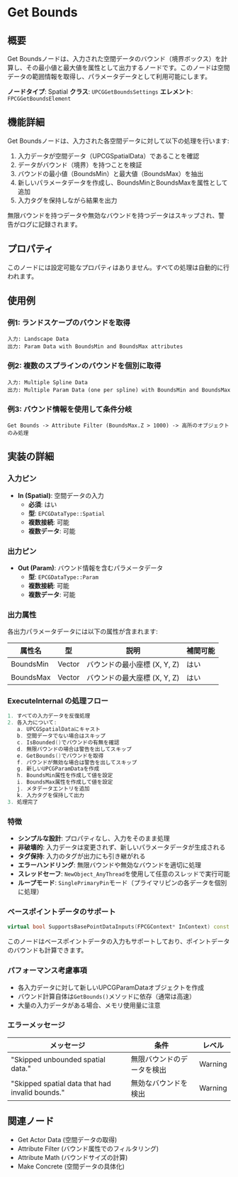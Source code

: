 # Get Bounds

## 概要

Get Boundsノードは、入力された空間データのバウンド（境界ボックス）を計算し、その最小値と最大値を属性として出力するノードです。このノードは空間データの範囲情報を取得し、パラメータデータとして利用可能にします。

**ノードタイプ**: Spatial
**クラス**: `UPCGGetBoundsSettings`
**エレメント**: `FPCGGetBoundsElement`

## 機能詳細

Get Boundsノードは、入力された各空間データに対して以下の処理を行います:

1. 入力データが空間データ（UPCGSpatialData）であることを確認
2. データがバウンド（境界）を持つことを検証
3. バウンドの最小値（BoundsMin）と最大値（BoundsMax）を抽出
4. 新しいパラメータデータを作成し、BoundsMinとBoundsMaxを属性として追加
5. 入力タグを保持しながら結果を出力

無限バウンドを持つデータや無効なバウンドを持つデータはスキップされ、警告がログに記録されます。

## プロパティ

このノードには設定可能なプロパティはありません。すべての処理は自動的に行われます。

## 使用例

### 例1: ランドスケープのバウンドを取得
```
入力: Landscape Data
出力: Param Data with BoundsMin and BoundsMax attributes
```

### 例2: 複数のスプラインのバウンドを個別に取得
```
入力: Multiple Spline Data
出力: Multiple Param Data (one per spline) with BoundsMin and BoundsMax
```

### 例3: バウンド情報を使用して条件分岐
```
Get Bounds -> Attribute Filter (BoundsMax.Z > 1000) -> 高所のオブジェクトのみ処理
```

## 実装の詳細

### 入力ピン
- **In (Spatial)**: 空間データの入力
  - **必須**: はい
  - **型**: `EPCGDataType::Spatial`
  - **複数接続**: 可能
  - **複数データ**: 可能

### 出力ピン
- **Out (Param)**: バウンド情報を含むパラメータデータ
  - **型**: `EPCGDataType::Param`
  - **複数接続**: 可能
  - **複数データ**: 可能

### 出力属性

各出力パラメータデータには以下の属性が含まれます:

| 属性名 | 型 | 説明 | 補間可能 |
|--------|------|------|----------|
| BoundsMin | Vector | バウンドの最小座標 (X, Y, Z) | はい |
| BoundsMax | Vector | バウンドの最大座標 (X, Y, Z) | はい |

### ExecuteInternal の処理フロー

```cpp
1. すべての入力データを反復処理
2. 各入力について:
   a. UPCGSpatialDataにキャスト
   b. 空間データでない場合はスキップ
   c. IsBounded()でバウンドの有無を確認
   d. 無限バウンドの場合は警告を出してスキップ
   e. GetBounds()でバウンドを取得
   f. バウンドが無効な場合は警告を出してスキップ
   g. 新しいUPCGParamDataを作成
   h. BoundsMin属性を作成して値を設定
   i. BoundsMax属性を作成して値を設定
   j. メタデータエントリを追加
   k. 入力タグを保持して出力
3. 処理完了
```

### 特徴

- **シンプルな設計**: プロパティなし、入力をそのまま処理
- **非破壊的**: 入力データは変更されず、新しいパラメータデータが生成される
- **タグ保持**: 入力のタグが出力にも引き継がれる
- **エラーハンドリング**: 無限バウンドや無効なバウンドを適切に処理
- **スレッドセーフ**: `NewObject_AnyThread`を使用して任意のスレッドで実行可能
- **ループモード**: `SinglePrimaryPin`モード（プライマリピンの各データを個別に処理）

### ベースポイントデータのサポート
```cpp
virtual bool SupportsBasePointDataInputs(FPCGContext* InContext) const override { return true; }
```
このノードはベースポイントデータの入力もサポートしており、ポイントデータのバウンドも計算できます。

### パフォーマンス考慮事項
- 各入力データに対して新しいUPCGParamDataオブジェクトを作成
- バウンド計算自体は`GetBounds()`メソッドに依存（通常は高速）
- 大量の入力データがある場合、メモリ使用量に注意

### エラーメッセージ

| メッセージ | 条件 | レベル |
|------------|------|--------|
| "Skipped unbounded spatial data." | 無限バウンドのデータを検出 | Warning |
| "Skipped spatial data that had invalid bounds." | 無効なバウンドを検出 | Warning |

## 関連ノード
- Get Actor Data (空間データの取得)
- Attribute Filter (バウンド属性でのフィルタリング)
- Attribute Math (バウンドサイズの計算)
- Make Concrete (空間データの具体化)
